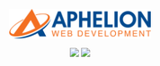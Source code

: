  <p align="center">
<img src="images/logo.png" alt="Logo Aphelion Web Development" width="50%" height="auto">
</p>

  <p align="center">
  <img width="48%" src="https://github-readme-stats.vercel.app/api?username=Aphelion-im&show_icons=true&theme=slateorange&icon_color=F86C18&title_color=F86C18" />

  <img width="48%" src="https://github-readme-streak-stats.herokuapp.com/?user=Aphelion-im&theme=slateorange&hide_border=false&ring=F86C18&fire=F86C18&currStreakNum=F86C18&currStreakLabel=F86C18&sideNums=F86C18&sideLabels=F86C18&stroke=00448D&border=fff" />
</p>














